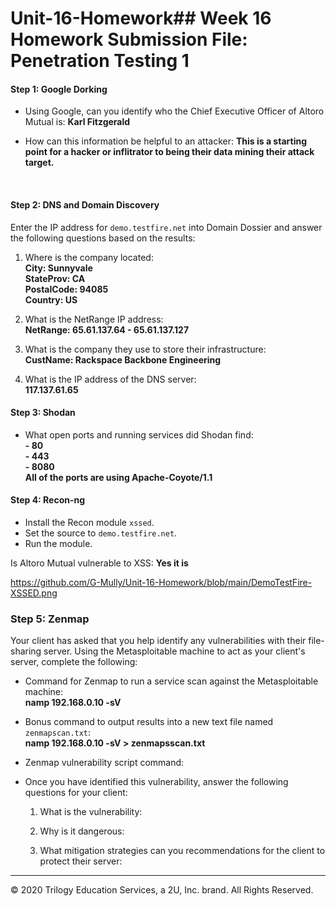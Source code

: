 # Unit-16-Homework## Week 16 Homework Submission File: Penetration Testing 1

#### Step 1: Google Dorking


- Using Google, can you identify who the Chief Executive Officer of Altoro Mutual is: <b>Karl Fitzgerald</b>

- How can this information be helpful to an attacker: <b>This is a starting point for a hacker or inflitrator to being their data mining their attack target.</b>

<br>

#### Step 2: DNS and Domain Discovery

Enter the IP address for `demo.testfire.net` into Domain Dossier and answer the following questions based on the results:

  1. Where is the company located:<br> 
<b>City: Sunnyvale<br>
StateProv: CA<br>
PostalCode: 94085<br>
Country: US </b>

  2. What is the NetRange IP address: <br> <b> NetRange:    65.61.137.64 - 65.61.137.127</b>


  3. What is the company they use to store their infrastructure:<br><b> CustName: Rackspace Backbone Engineering<br></b>

  4. What is the IP address of the DNS server:
  <br><b>117.137.61.65<br></b>

#### Step 3: Shodan

- What open ports and running services did Shodan find:
<b><br>- 80
<br>- 443
<br>- 8080
<br> All of the ports are using Apache-Coyote/1.1</b>  

#### Step 4: Recon-ng

- Install the Recon module `xssed`. 
- Set the source to `demo.testfire.net`. 
- Run the module. 

Is Altoro Mutual vulnerable to XSS: <b> Yes it is </b>

https://github.com/G-Mully/Unit-16-Homework/blob/main/DemoTestFire-XSSED.png


### Step 5: Zenmap

Your client has asked that you help identify any vulnerabilities with their file-sharing server. Using the Metasploitable machine to act as your client's server, complete the following:

- Command for Zenmap to run a service scan against the Metasploitable machine: <br><b> namp 192.168.0.10 -sV</b>
 
- Bonus command to output results into a new text file named `zenmapscan.txt`: <br><b>namp 192.168.0.10 -sV > zenmapsscan.txt</b>

- Zenmap vulnerability script command: 

- Once you have identified this vulnerability, answer the following questions for your client:
  1. What is the vulnerability:

  2. Why is it dangerous:

  3. What mitigation strategies can you recommendations for the client to protect their server:

---
© 2020 Trilogy Education Services, a 2U, Inc. brand. All Rights Reserved.  
